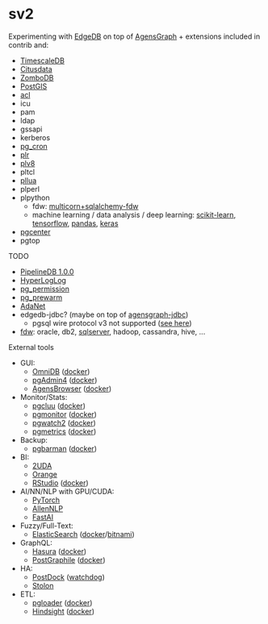sv2
===

Experimenting with [EdgeDB](https://edgedb.com/) on top of [AgensGraph](https://bitnine.net/agensgraph/) + extensions included in contrib and:
- [TimescaleDB](https://www.timescale.com/)
- [Citusdata](https://www.citusdata.com/)
- [ZomboDB](https://www.zombodb.com/)
- [PostGIS](https://postgis.net/)
- [acl](https://pgxn.org/dist/acl/acl.html)
- icu
- pam
- ldap
- gssapi
- kerberos
- [pg_cron](https://github.com/citusdata/pg_cron)
- [plr](https://github.com/postgres-plr/plr.git)
- [plv8](https://plv8.github.io/)
- pltcl
- [pllua](https://github.com/pllua/pllua-ng)
- plperl
- plpython
  - fdw: [multicorn+sqlalchemy-fdw](https://multicorn.org/sqlalchemy-fdw/)
  - machine learning / data analysis / deep learning: [scikit-learn](http://scikit-learn.org), [tensorflow](https://www.tensorflow.org), [pandas](https://pandas.pydata.org), [keras](https://keras.io)
- [pgcenter](https://github.com/lesovsky/pgcenter)
- pgtop

TODO
- [PipelineDB 1.0.0](https://github.com/pipelinedb/pipelinedb)
- [HyperLogLog](https://github.com/citusdata/postgresql-hll)
- [pg_permission](https://github.com/cybertec-postgresql/pg_permission)
- [pg_prewarm](https://www.postgresql.org/docs/current/pgprewarm.html)
- [AdaNet](https://github.com/tensorflow/adanet)
- edgedb-jdbc? (maybe on top of [agensgraph-jdbc](https://github.com/bitnine-oss/agensgraph-jdbc))
  - pgsql wire protocol v3 not supported ([see here](https://github.com/edgedb/edgedb/issues/236))
- [fdw](https://wiki.postgresql.org/wiki/Foreign_data_wrappers): oracle, db2, [sqlserver](https://fluca1978.github.io/2019/01/18/PostgreSQL-TDS-FDW.html), hadoop, cassandra, hive, ...

External tools
- GUI:
  - [OmniDB](https://www.2ndquadrant.com/en/resources/omnidb/) ([docker](https://hub.docker.com/r/wiremind/omnidb/))
  - [pgAdmin4](https://www.pgadmin.org/) ([docker](https://hub.docker.com/r/dpage/pgadmin4/))
  - [AgensBrowser](http://bitnine.net/documentations/agensbrowser-manual-1.0-en.html) ([docker](https://hub.docker.com/r/bitnine/agensbrowser/))
- Monitor/Stats:
  - [pgcluu](http://pgcluu.darold.net/) ([docker](https://hub.docker.com/r/darold/pgcluu/))
  - [pgmonitor](https://github.com/CrunchyData/pgmonitor) ([docker](https://hub.docker.com/r/theborakompanioni/pgmonitor/))
  - [pgwatch2](https://www.cybertec-postgresql.com/en/next-feature-release-for-the-pgwatch2-monitoring-tool/) ([docker](https://hub.docker.com/r/cybertec/pgwatch2-nonroot/))
  - [pgmetrics](https://pgmetrics.io/) ([docker](https://hub.docker.com/r/rapidloop/pgmetrics/))
- Backup:
  - [pgbarman](https://www.pgbarman.org/) ([docker](https://hub.docker.com/r/centerforopenscience/barman/))
- BI:
  - [2UDA](https://www.2ndquadrant.com/en/resources/2uda/)
  - [Orange](https://orange.biolab.si/)
  - [RStudio](https://www.rstudio.com/) ([docker](https://hub.docker.com/r/rocker/rstudio/))
- AI/NN/NLP with GPU/CUDA:
  - [PyTorch](https://github.com/pytorch/pytorch)
  - [AllenNLP](https://allennlp.org/)
  - [FastAI](http://www.fast.ai/)
- Fuzzy/Full-Text:
  - [ElasticSearch](https://www.elastic.co/) ([docker](https://www.elastic.co/guide/en/elasticsearch/reference/current/docker.html)/[bitnami](https://hub.docker.com/r/bitnami/elasticsearch/))
- GraphQL:
  - [Hasura](https://hasura.io/) ([docker](https://docs.hasura.io/1.0/graphql/manual/getting-started/docker-simple.html))
  - [PostGraphile](https://github.com/graphile/postgraphile) ([docker](https://github.com/graphile/postgraphile#docker))
- HA:
  - [PostDock](https://github.com/paunin/PostDock)
    ([watchdog](https://github.com/yucigou/PostDock/tree/watchdog))
  - [Stolon](https://github.com/sorintlab/stolon)
- ETL:
  - [pgloader](https://pgloader.io/) ([docker](https://hub.docker.com/r/dimitri/pgloader/))
  - [Hindsight](https://github.com/mozilla-services/hindsight) ([docker](https://hub.docker.com/r/mozilla/lua_sandbox_extensions/))
